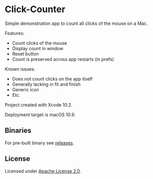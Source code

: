 # Click-Counter

Simple demonstration app to count all clicks of the mouse on a Mac.

Features:

- Count clicks of the mouse
- Display count in window
- Reset button
- Count is preserved across app restarts (in prefs)

Known issues:

- Does not count clicks on the app itself
- Generally lacking in fit and finish
- Generic icon
- Etc.

Project created with Xcode 10.2. 

Deployment target is macOS 10.9.

## Binaries

For pre-built binary see [releases](https://github.com/invariant/Click-Counter/releases).

## License

Licensed under [Apache License 2.0](http://www.apache.org/licenses/LICENSE-2.0).
